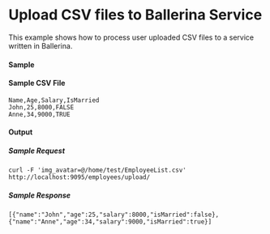 # Upload CSV files to Ballerina Service

This example shows how to process user uploaded CSV files to a service written in Ballerina.

#### Sample

<!-- MARKDOWN-AUTO-DOCS:START (CODE:src=./../../code/how_to/upload_csv_to_service.bal) -->
<!-- MARKDOWN-AUTO-DOCS:END -->


#### Sample CSV File

```
Name,Age,Salary,IsMarried
John,25,8000,FALSE
Anne,34,9000,TRUE
```


#### Output

##### Sample Request

```
curl -F 'img_avatar=@/home/test/EmployeeList.csv' http://localhost:9095/employees/upload/
```

##### Sample Response

```
[{"name":"John","age":25,"salary":8000,"isMarried":false},{"name":"Anne","age":34,"salary":9000,"isMarried":true}]
```